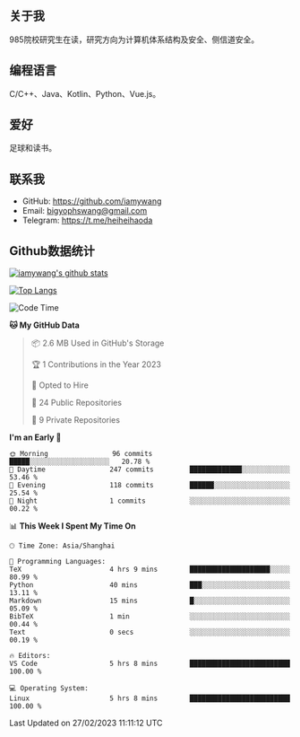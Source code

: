 ## 关于我

985院校研究生在读，研究方向为计算机体系结构及安全、侧信道安全。

## 编程语言

C/C++、Java、Kotlin、Python、Vue.js。

## 爱好

足球和读书。

## 联系我

- GitHub: https://github.com/iamywang
- Email: bigyophswang@gmail.com
- Telegram: https://t.me/heiheihaoda

## Github数据统计

[![iamywang's github stats](https://github-readme-stats.vercel.app/api?username=iamywang&count_private=true&show_icons=true)]()

[![Top Langs](https://github-readme-stats.vercel.app/api/top-langs/?username=iamywang&layout=compact)]()

<!--START_SECTION:waka-->
![Code Time](http://img.shields.io/badge/Code%20Time-738%20hrs%2029%20mins-blue)

**🐱 My GitHub Data** 

> 📦 2.6 MB Used in GitHub's Storage 
 > 
> 🏆 1 Contributions in the Year 2023
 > 
> 💼 Opted to Hire
 > 
> 📜 24 Public Repositories 
 > 
> 🔑 9 Private Repositories 
 > 
**I'm an Early 🐤** 

```text
🌞 Morning                96 commits          █████░░░░░░░░░░░░░░░░░░░░   20.78 % 
🌆 Daytime                247 commits         █████████████░░░░░░░░░░░░   53.46 % 
🌃 Evening                118 commits         ██████░░░░░░░░░░░░░░░░░░░   25.54 % 
🌙 Night                  1 commits           ░░░░░░░░░░░░░░░░░░░░░░░░░   00.22 % 
```


📊 **This Week I Spent My Time On** 

```text
🕑︎ Time Zone: Asia/Shanghai

💬 Programming Languages: 
TeX                      4 hrs 9 mins        ████████████████████░░░░░   80.99 % 
Python                   40 mins             ███░░░░░░░░░░░░░░░░░░░░░░   13.11 % 
Markdown                 15 mins             █░░░░░░░░░░░░░░░░░░░░░░░░   05.09 % 
BibTeX                   1 min               ░░░░░░░░░░░░░░░░░░░░░░░░░   00.44 % 
Text                     0 secs              ░░░░░░░░░░░░░░░░░░░░░░░░░   00.19 % 

🔥 Editors: 
VS Code                  5 hrs 8 mins        █████████████████████████   100.00 % 

💻 Operating System: 
Linux                    5 hrs 8 mins        █████████████████████████   100.00 % 
```


 Last Updated on 27/02/2023 11:11:12 UTC
<!--END_SECTION:waka-->
